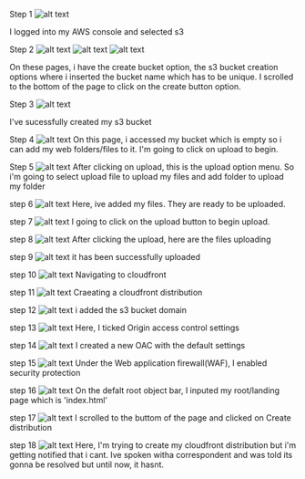 Step 1
![alt text](<images/step 1.png>)

I logged into my AWS console and selected s3

Step 2
![alt text](<step 2.1.png>)
![alt text](<step 2.2.png>)
![alt text](<step 2.3.png>)

On these pages, i have the create bucket option, the s3 bucket creation options where i inserted the bucket name which has to be unique. I scrolled to the bottom of the page to click on the create button option.

Step 3
![alt text](<step 3.png>)

I've sucessfully created my s3 bucket

Step 4
![alt text](<step 4.png>)
On this page, i accessed my bucket which is empty so i can add my web folders/files to it. I'm going to click on upload to begin.

Step 5
![alt text](<step 5.png>)
After clicking on upload, this is the upload option menu. So i'm going to select upload file to upload my files and add folder to upload my folder

step 6
![alt text](<step 6.png>)
Here, ive added my files. They are ready to be uploaded.

step 7
![alt text](<step 7.png>)
I going to click on the upload button to begin upload.

step 8
![alt text](<step 8.png>)
After clicking the upload, here are the files uploading

step 9
![alt text](<step 9.png>)
it has been successfully uploaded

step 10
![alt text](<step 10.png>)
Navigating to cloudfront

step 11
![alt text](<step 11.png>)
Craeating a cloudfront distribution

step 12
![alt text](<step 12.png>)
i added the s3 bucket domain

step 13
![alt text](<step 13.png>)
Here, I ticked Origin access control settings

step 14
![alt text](<step 14.png>)
I created a new OAC with the default settings

step 15
![alt text](<step 15.png>)
Under the Web application firewall(WAF), I enabled security protection

step 16
![alt text](<step 16.png>)
On the defalt root object bar, I inputed my root/landing page which is 'index.html'

step 17
![alt text](<step 17.png>)
I scrolled to the buttom of the page and clicked on Create distribution

step 18
![alt text](<step 18.png>)
Here, I'm trying to create my cloudfront distribution but i'm getting notified that i cant. Ive spoken witha correspondent and was told its gonna be resolved but until now, it hasnt.

